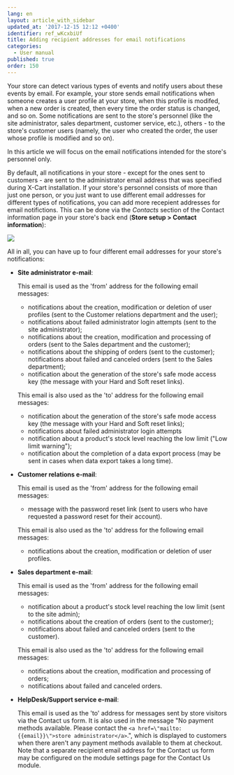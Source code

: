 ```yaml
---
lang: en
layout: article_with_sidebar
updated_at: '2017-12-15 12:12 +0400'
identifier: ref_wKcxbiUf
title: Adding recipient addresses for email notifications
categories:
  - User manual
published: true
order: 150
---
```



Your store can detect various types of events and notify users about these events by email. For example, your store sends email notifications when someone creates a user profile at your store, when this profile is modifed, when a new order is created, then every time the order status is changed, and so on. Some notifications are sent to the store's personnel (like the site administrator, sales department, customer service, etc.), others - to the store's customer users (namely, the user who created the order, the user whose profile is modified and so on). 

In this article we will focus on the email notifications intended for the store's personnel only.

By default, all notifications in your store - except for the ones sent to customers - are sent to the administrator email address that was specified during X-Cart installation. If your store's personnel consists of more than just one person, or you just want to use different email addresses for different types of notifications, you can add more recepient addresses for email notifictions. This can be done via the _Contacts_ section of the Contact information page in your store's back end (**Store setup > Contact information**):

![]({{site.baseurl}}/attachments/7505260/7602606.png)

All in all, you can have up to four different email addresses for your store's notifications:

*   **Site administrator e-mail**:
   
    This email is used as the 'from' address for the following email messages:
    
       * notifications about the creation, modification or deletion of user profiles (sent to the Customer relations department and the user);
       * notifications about failed administrator login attempts (sent to the site administrator);
       * notifications about the creation, modification and processing of orders (sent to the Sales department and the customer);
       * notifications about the shipping of orders (sent to the customer);
 notifications about failed and canceled orders (sent to the Sales department);
       * notification about the generation of the store's safe mode access key (the message with your Hard and Soft reset links).
       
    This email is also used as the 'to' address for the following email messages:
    
       * notification about the generation of the store's safe mode access key (the message with your Hard and Soft reset links);
       * notifications about failed administrator login attempts 
       * notification about a product's stock level reaching the low limit ("Low limit warning");
       * notification about the completion of a data export process (may be sent in cases when data export takes a long time).

*   **Customer relations e-mail**: 
   
    This email is used as the 'from' address for the following email messages:
    
       * message with the password reset link (sent to users who have requested a password reset for their account).

    This email is also used as the 'to' address for the following email messages:
    
       * notifications about the creation, modification or deletion of user profiles.

*   **Sales department e-mail**:
   
    This email is used as the 'from' address for the following email messages:
    
       * notification about a product's stock level reaching the low limit (sent to the site admin);
       * notifications about the creation of orders (sent to the customer);
       * notifications about failed and canceled orders (sent to the customer).

    This email is also used as the 'to' address for the following email messages:
    
       * notifications about the creation, modification and processing of orders;
       * notifications about failed and canceled orders.

*   **HelpDesk/Support service e-mail**: 
   
    This email is used as the 'to' address for messages sent by store visitors via the Contact us form. It is also used in the message "No payment methods available. Please contact the `<a href=\"mailto:{{email}}\">store administrator</a>`.", which is displayed to customers when there aren't any payment methods available to them at checkout. Note that a separate recipient email address for the Contact us form may be configured on the module settings page for the Contact Us module.
